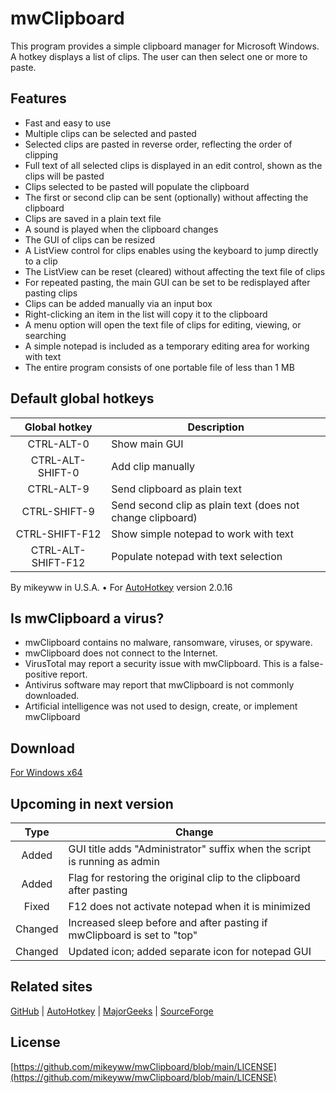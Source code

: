 # mwClipboard

This program provides a simple clipboard manager for Microsoft Windows. A hotkey displays a list of clips. The user can then select one or more to paste.

## Features

- Fast and easy to use
- Multiple clips can be selected and pasted
- Selected clips are pasted in reverse order, reflecting the order of clipping
- Full text of all selected clips is displayed in an edit control, shown as the clips will be pasted
- Clips selected to be pasted will populate the clipboard
- The first or second clip can be sent (optionally) without affecting the clipboard
- Clips are saved in a plain text file
- A sound is played when the clipboard changes
- The GUI of clips can be resized
- A ListView control for clips enables using the keyboard to jump directly to a clip
- The ListView can be reset (cleared) without affecting the text file of clips
- For repeated pasting, the main GUI can be set to be redisplayed after pasting clips
- Clips can be added manually via an input box
- Right-clicking an item in the list will copy it to the clipboard
- A menu option will open the text file of clips for editing, viewing, or searching
- A simple notepad is included as a temporary editing area for working with text
- The entire program consists of one portable file of less than 1 MB

## Default global hotkeys

|    Global hotkey   | Description                                                |
|:------------------:|------------------------------------------------------------|
|     CTRL-ALT-0     | Show main GUI                                              |
|  CTRL-ALT-SHIFT-0  | Add clip manually                                          |
|     CTRL-ALT-9     | Send clipboard as plain text                               |
|    CTRL-SHIFT-9    | Send second clip as plain text (does not change clipboard) |
|   CTRL-SHIFT-F12   | Show simple notepad to work with text                      |
| CTRL-ALT-SHIFT-F12 | Populate notepad with text selection                       |

By mikeyww in U.S.A. • For [AutoHotkey](https://autohotkey.com/) version 2.0.16

## Is mwClipboard a virus?

- mwClipboard contains no malware, ransomware, viruses, or spyware.
- mwClipboard does not connect to the Internet.
- VirusTotal may report a security issue with mwClipboard. This is a false-positive report.
- Antivirus software may report that mwClipboard is not commonly downloaded.
- Artificial intelligence was not used to design, create, or implement mwClipboard 

## Download

[For Windows x64](https://github.com/mikeyww/mwClipboard/releases)

## Upcoming in next version

| **Type** | **Change**                                                                |
|:--------:|---------------------------------------------------------------------------|
|   Added  | GUI title adds "Administrator" suffix when the script is running as admin |
|   Added  | Flag for restoring the original clip to the clipboard after pasting       |
|   Fixed  | F12 does not activate notepad when it is minimized                        |
|  Changed | Increased sleep before and after pasting if mwClipboard is set to "top"   |
|  Changed | Updated icon; added separate icon for notepad GUI                         |

## Related sites

[GitHub](https://github.com/mikeyww/mwClipboard/) | [AutoHotkey](https://www.autohotkey.com/boards/viewtopic.php?f=83&t=131119) | [MajorGeeks](https://www.majorgeeks.com/files/details/mwclipboard.html) | [SourceForge](https://sourceforge.net/projects/mwclipboard/)

## License

[https://github.com/mikeyww/mwClipboard/blob/main/LICENSE](https://github.com/mikeyww/mwClipboard/blob/main/LICENSE)

